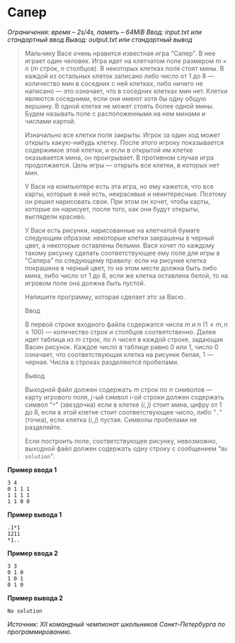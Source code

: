 # Сапер

*Ограничения: время – 2s/4s, память – 64MiB Ввод: input.txt или стандартный ввод Вывод: output.txt или стандартный вывод*

> Мальчику Васе очень нравится известная игра "Сапер". В нее играет один человек. Игра идет на клетчатом поле размером $m × n$ ($m$ строк, $n$ столбцов). В некоторых клетках поля стоят мины. В каждой из остальных клеток записано либо число от 1 до 8 — количество мин в соседних с ней клетках, либо ничего не написано — это означает, что в соседних клетках мин нет. Клетки являются соседними, если они имеют хотя бы одну общую вершину. В одной клетке не может стоять более одной мины. Будем называть поле с расположенными на нем минами и числами картой.
>
> Изначально все клетки поля закрыты. Игрок за один ход может открыть какую-нибудь клетку. После этого игроку показывается содержимое этой клетки, и если в открытой им клетке оказывается мина, он проигрывает. В противном случае игра продолжается. Цель игры — открыть все клетки, в которых нет мин.
>
> У Васи на компьютере есть эта игра, но ему кажется, что все карты, которые в ней есть, некрасивые и неинтересные. Поэтому он решил нарисовать свои. При этом он хочет, чтобы карты, которые он нарисует, после того, как они будут открыты, выглядели красиво.
>
> У Васи есть рисунки, нарисованные на клетчатой бумаге следующим образом: некоторые клетки закрашены в черный цвет, а некоторые оставлены белыми. Вася хочет по каждому такому рисунку сделать соответствующее ему поле для игры в "Сапера" по следующему правилу: если на рисунке клетка покрашена в черный цвет, то на этом месте должна быть либо мина, либо число от 1 до 8, если же клетка оставлена белой, то на игровом поле она должна быть пустой.
>
> Напишите программу, которая сделает это за Васю.
>
> Ввод
>
> В первой строке входного файла содержатся числа $m$ и $n$ $(1 ≤ m, n ≤ 100)$ — количество строк и столбцов соответственно. Далее идет таблица из $m$ строк, по $n$ чисел в каждой строке, задающая Васин рисунок. Каждое число в таблице равно 0 или 1, число 0 означает, что соответствующая клетка на рисунке белая, 1 — черная. Числа в строках разделяются пробелами.
>
> Вывод
>
> Выходной файл должен содержать $m$ строк по $n$ символов — карту игрового поля, $j$-ый символ $i$-ой строки должен содержать символ "`*`" (звездочка) если в клетке $(i,j)$ стоит мина, цифру от 1 до 8, если в этой клетке стоит соответствующее число, либо "`.`" (точка), если клетка $(i,j)$ пустая. Символы пробелами не разделяйте.
>
> Если построить поле, соответствующее рисунку, невозможно, выходной файл должен содержать одну строку с сообщением "`No solution`".

**Пример ввода 1**
```
3 4
0 1 1 1
1 1 1 1
1 1 0 0
```
**Пример вывода 1**
```
.1*1
1211
*1..
```
**Пример ввода 2**
```
3 3
0 1 0
1 0 1
0 1 0
```
**Пример вывода 2**
```
No solution
```

*Источник: XII командный чемпионат школьников Санкт-Петербурга по программированию.*
